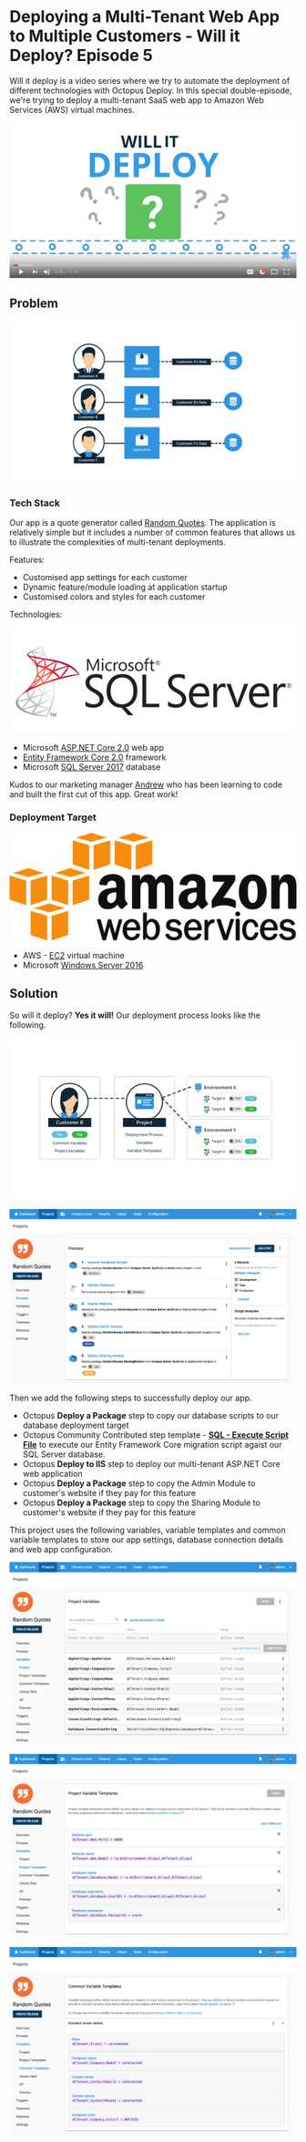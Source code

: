 # Deploying a Multi-Tenant Web App to Multiple Customers - Will it Deploy? Episode 5

Will it deploy is a video series where we try to automate the deployment of different technologies with Octopus Deploy. In this special double-episode, we're trying to deploy a multi-tenant SaaS web app to Amazon Web Services (AWS) virtual machines.

[![Deploying a Multi-Tenant Web App to Multiple Customers - Will it Deploy? Episode 5](images/will-it-deploy.png)](https://youtu.be/KGqlKduFohI "Deploying a Multi-Tenant Web App to Multiple Customers - Will it Deploy? Episode 5")

## Problem

![Multi-Tenant architecture](images/Tenants-multipleapplication.png)

### Tech Stack

Our app is a quote generator called [Random Quotes](https://github.com/OctopusSamples/WillItDeploy-Episode005). The application is relatively simple but it includes a number of common features that allows us to illustrate the complexities of multi-tenant deployments.

Features:

* Customised app settings for each customer
* Dynamic feature/module loading at application startup
* Customised colors and styles for each customer

Technologies:

![SQL Server logo](images/sqlserver-logo.png)

* Microsoft [ASP.NET Core 2.0](https://docs.microsoft.com/en-us/aspnet/core/) web app
* [Entity Framework Core 2.0](https://docs.microsoft.com/en-us/ef/core/) framework
* Microsoft [SQL Server 2017](https://www.microsoft.com/en-au/sql-server/) database

Kudos to our marketing manager [Andrew](https://twitter.com/andrewmaherbne) who has been learning to code and built the first cut of this app. Great work! 

### Deployment Target

![Amazon web services logo](images/aws-logo.png)

* AWS - [EC2](https://aws.amazon.com/ec2) virtual machine 
* Microsoft [Windows Server 2016](https://www.microsoft.com/en-au/cloud-platform/windows-server)

## Solution

So will it deploy? **Yes it will!** Our deployment process looks like the following.

![Octopus Multi-Tenant Deployments](images/octopus-first-class-tenants.png)

![Octopus deployment process](images/deployment-process.png)

Then we add the following steps to successfully deploy our app.

- Octopus **Deploy a Package** step to copy our database scripts to our database deployment target
- Octopus Community Contributed step template -  **[SQL - Execute Script File](https://library.octopusdeploy.com/step-template/actiontemplate-sql-execute-script-file)** to execute our Entity Framework Core migration script agaist our SQL Server database. 
- Octopus **Deploy to IIS** step to deploy our multi-tenant ASP.NET Core web application
- Octopus **Deploy a Package** step to copy the Admin Module to customer's website if they pay for this feature
- Octopus **Deploy a Package** step to copy the Sharing Module to customer's website if they pay for this feature

This project uses the following variables, variable templates and common variable templates to store our app settings, database connection details and web app configuration.

![Project variables](images/project-variables.png)

![Project variable templates](images/project-variable-templates.png)

![Common variable templates](images/common-variable-templates.png)
